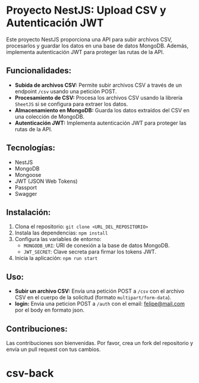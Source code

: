 # Proyecto NestJS: Upload CSV y Autenticación JWT

Este proyecto NestJS proporciona una API para subir archivos CSV, procesarlos y guardar los datos en una base de datos MongoDB. Además, implementa autenticación JWT para proteger las rutas de la API.

## Funcionalidades:

* **Subida de archivos CSV:** Permite subir archivos CSV a través de un endpoint `/csv` usando una petición POST.
* **Procesamiento de CSV:**  Procesa los archivos CSV usando la librería `SheetJS` si se configura para extraer los datos.
* **Almacenamiento en MongoDB:** Guarda los datos extraídos del CSV en una colección de MongoDB.
* **Autenticación JWT:**  Implementa autenticación JWT para proteger las rutas de la API.


## Tecnologías:

* NestJS
* MongoDB
* Mongoose
* JWT (JSON Web Tokens)
* Passport
* Swagger


## Instalación:

1. Clona el repositorio: `git clone <URL_DEL_REPOSITORIO>`
2. Instala las dependencias: `npm install`
3. Configura las variables de entorno:
    * `MONGODB_URI`:  URI de conexión a la base de datos MongoDB.
    * `JWT_SECRET`: Clave secreta para firmar los tokens JWT.
4. Inicia la aplicación: `npm run start`

## Uso:

* **Subir un archivo CSV:**  Envía una petición POST a `/csv` con el archivo CSV en el cuerpo de la solicitud (formato `multipart/form-data`).
* **login:** Envia una peticion POST a `/auth` con el email: felipe@mail.com por el body en formato json.

## Contribuciones:

Las contribuciones son bienvenidas. Por favor, crea un fork del repositorio y envía un pull request con tus cambios.
# csv-back
